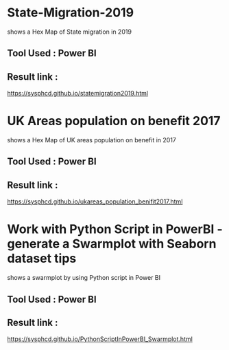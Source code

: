 # State-Migration-2019
shows a Hex Map of State migration in 2019

## Tool Used : Power BI

## Result link :
https://sysphcd.github.io/statemigration2019.html


# UK Areas population on benefit 2017
shows a Hex Map of UK areas population on benefit in 2017

## Tool Used : Power BI

## Result link :
https://sysphcd.github.io/ukareas_population_benifit2017.html



# Work with Python Script in PowerBI - generate a Swarmplot with Seaborn dataset tips 
shows a swarmplot by using Python script in Power BI

## Tool Used : Power BI

## Result link :
https://sysphcd.github.io/PythonScriptInPowerBI_Swarmplot.html
